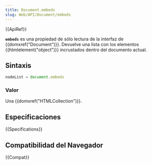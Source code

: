 ```yaml
---
title: Document.embeds
slug: Web/API/Document/embeds
---
```


{{ApiRef}}

**`embeds`** es una propiedad de sólo lectura de la interfaz de {{domxref("Document")}}. Devuelve una lista con los elementos {{htmlelement("object")}} incrustados dentro del documento actual.

## Sintaxis

```js
nodeList = document.embeds
```

### Valor

Una {{domxref("HTMLCollection")}}.

## Especificaciones

{{Specifications}}

## Compatibilidad del Navegador

{{Compat}}
